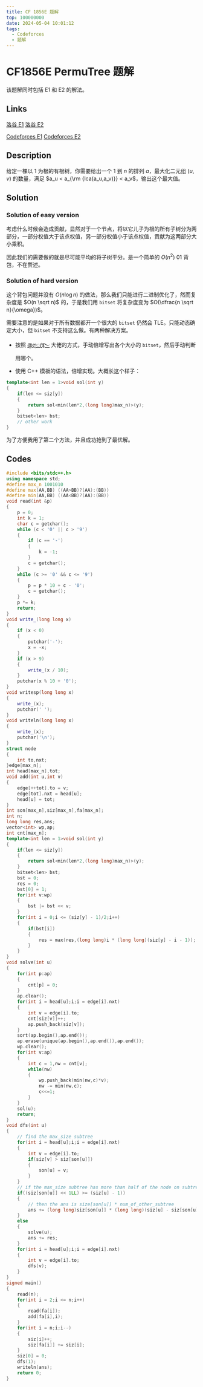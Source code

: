 ```yaml
---
title: CF 1856E 题解
top: 100000000
date: 2024-05-04 10:01:12
tags:
  - Codeforces
  - 题解
---
```

<!---->
<!--more-->

# CF1856E PermuTree 题解

该题解同时包括 E1 和 E2 的解法。

## Links

[洛谷 E1](https://www.luogu.com.cn/problem/CF1856E1) [洛谷 E2](https://www.luogu.com.cn/problem/CF1856E2)

[Codeforces E1](https://codeforces.com/problemset/problem/1856/E1) [Codeforces E2](https://codeforces.com/problemset/problem/1856/E2)

## Description

给定一棵以 $1$ 为根的有根树，你需要给出一个 $1$ 到 $n$ 的排列 $a$，最大化二元组 $(u,v)$ 的数量，满足 $a_u < a_{\rm
{lca(a_u,a_v)}} < a_v$，输出这个最大值。

## Solution

### Solution of easy version

考虑什么时候会造成贡献，显然对于一个节点，将以它儿子为根的所有子树分为两部分，一部分权值大于该点权值，另一部分权值小于该点权值，贡献为这两部分大小乘积。

因此我们的需要做的就是尽可能平均的将子树平分。是一个简单的 $O(n^2)$ 01 背包，不在赘述。

### Solution of hard version

这个背包问题并没有 $O(n \log n)$ 的做法，那么我们只能进行二进制优化了，然而复杂度是 $O(n \sqrt n)$ 的，于是我们用 `bitset` 将复杂度变为 $O(\dfrac{n \sqrt n}{\omega})$。

需要注意的是如果对于所有数据都开一个很大的 `bitset` 仍然会 TLE。只能动态确定大小，但 `bitset` 不支持这么做。有两种解决方案。

- 按照 [@ღꦿ࿐](https://www.luogu.com.cn/user/161697) 大佬的方式，手动倍增写出各个大小的 `bitset`，然后手动判断用哪个。

- 使用 C++ 模板的语法，倍增实现。大概长这个样子：

```cpp
template<int len = 1>void sol(int y)
{
    if(len <= siz[y])
    {
        return sol<min(len*2,(long long)max_n)>(y);
    }
    bitset<len> bst;
    // other work
}
```

为了方便我用了第二个方法，并且成功抢到了最优解。

## Codes

```cpp
#include <bits/stdc++.h>
using namespace std;
#define max_n 1001010
#define max(AA,BB) ((AA>BB)?(AA):(BB))
#define min(AA,BB) ((AA<BB)?(AA):(BB))
void read(int &p)
{
    p = 0;
    int k = 1;
    char c = getchar();
    while (c < '0' || c > '9')
    {
        if (c == '-')
        {
            k = -1;
        }
        c = getchar();
    }
    while (c >= '0' && c <= '9')
    {
        p = p * 10 + c - '0';
        c = getchar();
    }
    p *= k;
    return;
}
void write_(long long x)
{
    if (x < 0)
    {
        putchar('-');
        x = -x;
    }
    if (x > 9)
    {
        write_(x / 10);
    }
    putchar(x % 10 + '0');
}
void writesp(long long x)
{
    write_(x);
    putchar(' ');
}
void writeln(long long x)
{
    write_(x);
    putchar('\n');
}
struct node
{
    int to,nxt;
}edge[max_n];
int head[max_n],tot;
void add(int u,int v)
{
    edge[++tot].to = v;
    edge[tot].nxt = head[u];
    head[u] = tot;
}
int son[max_n],siz[max_n],fa[max_n];
int n;
long long res,ans;
vector<int> wp,ap;
int cnt[max_n];
template<int len = 1>void sol(int y)
{
    if(len <= siz[y])
    {
        return sol<min(len*2,(long long)max_n)>(y);
    }
    bitset<len> bst;
    bst = 0;
    res = 0;
    bst[0] = 1;
    for(int v:wp)
    {
        bst |= bst << v;
    }
    for(int i = 0;i <= (siz[y] - 1)/2;i++)
    {
        if(bst[i])
        {
            res = max(res,(long long)i * (long long)(siz[y] - i - 1));
        }
    }
}
void solve(int u)
{
    for(int p:ap)
    {
        cnt[p] = 0;
    }
    ap.clear();
    for(int i = head[u];i;i = edge[i].nxt)
    {
        int v = edge[i].to;
        cnt[siz[v]]++;
        ap.push_back(siz[v]);
    }
    sort(ap.begin(),ap.end());
    ap.erase(unique(ap.begin(),ap.end()),ap.end());
    wp.clear();
    for(int v:ap)
    {
        int c = 1,nw = cnt[v];
        while(nw)
        {
            wp.push_back(min(nw,c)*v);
            nw -= min(nw,c);
            c<<=1;
        }
    }
    sol(u);
    return;
}
void dfs(int u)
{
    // find the max_size subtree
    for(int i = head[u];i;i = edge[i].nxt)
    {
        int v = edge[i].to;
        if(siz[v] > siz[son[u]])
        {
            son[u] = v;
        }
    }
    // if the max_size subtree has more than half of the node on subtree_u
    if((siz[son[u]] << 1LL) >= (siz[u] - 1))
    {
        // then the ans is size[son[u]] * num_of_other_subtree
        ans += (long long)siz[son[u]] * (long long)(siz[u] - siz[son[u]] - 1);
    }
    else
    {
        solve(u);
        ans += res;
    }
    for(int i = head[u];i;i = edge[i].nxt)
    {
        int v = edge[i].to;
        dfs(v);
    }
}
signed main()
{
    read(n);
    for(int i = 2;i <= n;i++)
    {
        read(fa[i]);
        add(fa[i],i);
    }
    for(int i = n;i;i--)
    {
        siz[i]++;
        siz[fa[i]] += siz[i];
    }
    siz[0] = 0;
    dfs(1);
    writeln(ans);
    return 0;
}
```